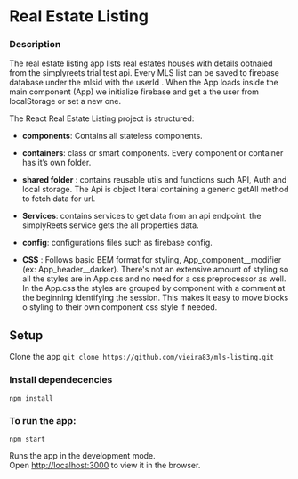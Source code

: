 # Real Estate Listing

### Description
The real estate listing app lists real estates houses with details obtnaied from the simplyreets trial test api. Every MLS list can be saved to firebase database under the mlsid with the userId . When the App loads inside the main component (App) we initialize firebase and get a the user from localStorage or set a new one.  

The  React Real Estate Listing project is structured:
- **components**: Contains all stateless components.
- **containers**: class or smart components. Every component or container has it’s own folder.
- **shared folder** : contains reusable utils and functions such API, Auth and local storage.
The Api is object literal containing a generic getAll method to fetch data for url. 
- **Services**:  contains services to get data from an api endpoint. the simplyReets service gets the all properties data.
- **config**: configurations files such as firebase config.

-  **CSS** :
Follows basic BEM format for styling, App_component__modifier (ex: App_header__darker). There's not an extensive amount of styling so all the styles are in App.css and no need for a css preprocessor as well. In the App.css the styles are grouped by component with a comment at the beginning identifying the session. This makes it easy to move blocks o styling to their own component css style if needed.

## Setup
Clone the app
``` git clone https://github.com/vieira83/mls-listing.git ```

### Install dependecencies
`npm install`


### To run the app:

 `npm start`

Runs the app in the development mode.<br>
Open [http://localhost:3000](http://localhost:3000) to view it in the browser.
